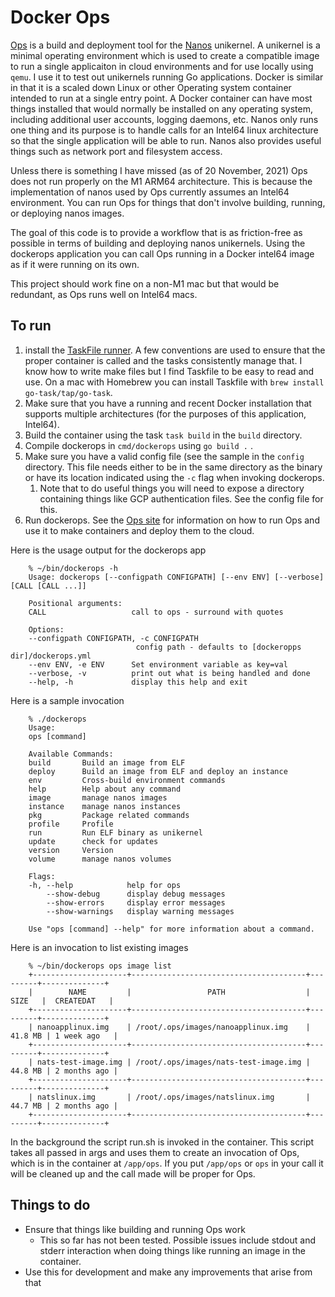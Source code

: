 # Docker Ops

[Ops](https://ops.city) is a build and deployment tool for the
[Nanos](https://nanovms.com/) unikernel. A unikernel is a minimal operating
environment which is used to create a compatible image to run a single
applicaiton in cloud environments and for use locally using `qemu`. I use it to
test out unikernels running Go applications. Docker is similar in that it is a
scaled down Linux or other Operating system container intended to run at a
single entry point. A Docker container can have most things installed that would
normally be installed on any operating system, including additional user
accounts, logging daemons, etc. Nanos only runs one thing and its purpose is to
handle calls for an Intel64 linux architecture so that the single application will
be able to run. Nanos also provides useful things such as network port and
filesystem access.

Unless there is something I have missed (as of 20 November, 2021) Ops does not
run properly on the M1 ARM64 architecture. This is because the implementation of
nanos used by Ops currently assumes an Intel64 environment. You can run Ops for
things that don't involve building, running, or deploying nanos images.

The goal of this code is to provide a workflow that is as friction-free as
possible in terms of building and deploying nanos unikernels. Using the
dockerops application you can call Ops running in a Docker intel64 image as if
it were running on its own.

This project should work fine on a non-M1 mac but that would be redundant, as
Ops runs well on Intel64 macs.

## To run

1) install the [TaskFile runner](https://taskfile.dev/). A few conventions are
   used to ensure that the proper container is called and the tasks consistently
   manage that. I know how to write make files but I find Taskfile to be easy to
   read and use. On a mac with Homebrew you can install Taskfile with `brew
   install go-task/tap/go-task`.
2) Make sure that you have a running and recent Docker installation that
   supports multiple architectures (for the purposes of this application,
   Intel64).
3) Build the container using the task `task build` in the `build` directory.
4) Compile dockerops in `cmd/dockerops` using `go build .` .
5) Make sure you have a valid config file (see the sample in the `config`
   directory. This file needs either to be in the same directory as the binary
   or have its location indicated using the `-c` flag when invoking dockerops.
   1) Note that to do useful things you will need to expose a directory
      containing things like GCP authentication files. See the config file for
      this. 
6) Run dockerops. See the [Ops site](https://ops.city/) for information on how
   to run Ops and use it to make containers and deploy them to the cloud.

Here is the usage output for the dockerops app

```
    % ~/bin/dockerops -h
    Usage: dockerops [--configpath CONFIGPATH] [--env ENV] [--verbose] [CALL [CALL ...]]

    Positional arguments:
    CALL                   call to ops - surround with quotes

    Options:
    --configpath CONFIGPATH, -c CONFIGPATH
                            config path - defaults to [dockeropps dir]/dockerops.yml
    --env ENV, -e ENV      Set environment variable as key=val
    --verbose, -v          print out what is being handled and done
    --help, -h             display this help and exit
```

Here is a sample invocation

```
    % ./dockerops
    Usage:
    ops [command]

    Available Commands:
    build       Build an image from ELF
    deploy      Build an image from ELF and deploy an instance
    env         Cross-build environment commands
    help        Help about any command
    image       manage nanos images
    instance    manage nanos instances
    pkg         Package related commands
    profile     Profile
    run         Run ELF binary as unikernel
    update      check for updates
    version     Version
    volume      manage nanos volumes

    Flags:
    -h, --help            help for ops
        --show-debug      display debug messages
        --show-errors     display error messages
        --show-warnings   display warning messages

    Use "ops [command] --help" for more information about a command.
```

Here is an invocation to list existing images

```
    % ~/bin/dockerops ops image list
    +---------------------+---------------------------------------+---------+--------------+
    |        NAME         |                 PATH                  |  SIZE   |  CREATEDAT   |
    +---------------------+---------------------------------------+---------+--------------+
    | nanoapplinux.img    | /root/.ops/images/nanoapplinux.img    | 41.8 MB | 1 week ago   |
    +---------------------+---------------------------------------+---------+--------------+
    | nats-test-image.img | /root/.ops/images/nats-test-image.img | 44.8 MB | 2 months ago |
    +---------------------+---------------------------------------+---------+--------------+
    | natslinux.img       | /root/.ops/images/natslinux.img       | 44.7 MB | 2 months ago |
    +---------------------+---------------------------------------+---------+--------------+
```

In the background the script run.sh is invoked in the container. This script
takes all passed in args and uses them to create an invocation of Ops, which is
in the container at `/app/ops`. If you put `/app/ops` or `ops` in your call it
will be cleaned up and the call made will be proper for Ops.

## Things to do
- Ensure that things like building and running Ops work
  - This so far has not been tested. Possible issues include stdout and stderr
    interaction when doing things like running an image in the container.
- Use this for development and make any improvements that arise from that
